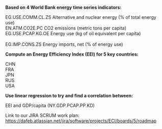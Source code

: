 <b> Based on 4 World Bank energy time series indicators: </b>

EG.USE.COMM.CL.ZS Alternative and nuclear energy (% of total energy use) <br> 
EN.ATM.CO2E.PC CO2 emissions (metric tons per capita) <br> 
EG.USE.PCAP.KG.OE Energy use (kg of oil equivalent per capita) <br>  
EG.IMP.CONS.ZS Energy imports, net (% of energy use) <br> 

<b> Compute an Energy Efficiency Index (EEI) for 5 key countries: </b>

CHN <br> 
FRA <br> 
JPN <br> 
RUS <br> 
USA<br> 

<b> Use linear regression to try and find a correlation between: </b>

EEI and GDP/capita (NY.GDP.PCAP.PP.KD)



Link to our JIRA SCRUM work plan: https://dafeb.atlassian.net/jira/software/projects/ECI/boards/5/roadmap
        
        


